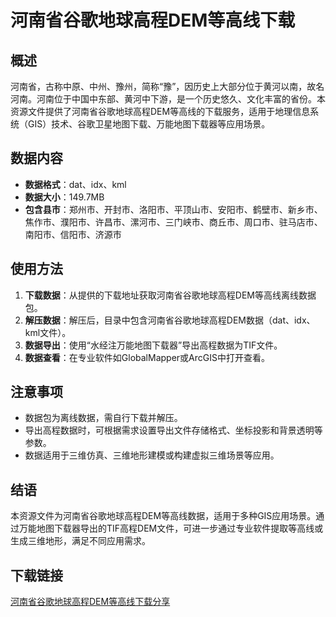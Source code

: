 # 河南省谷歌地球高程DEM等高线下载

## 概述
河南省，古称中原、中州、豫州，简称“豫”，因历史上大部分位于黄河以南，故名河南。河南位于中国中东部、黄河中下游，是一个历史悠久、文化丰富的省份。本资源文件提供了河南省谷歌地球高程DEM等高线的下载服务，适用于地理信息系统（GIS）技术、谷歌卫星地图下载、万能地图下载器等应用场景。

## 数据内容
- **数据格式**：dat、idx、kml
- **数据大小**：149.7MB
- **包含县市**：郑州市、开封市、洛阳市、平顶山市、安阳市、鹤壁市、新乡市、焦作市、濮阳市、许昌市、漯河市、三门峡市、商丘市、周口市、驻马店市、南阳市、信阳市、济源市

## 使用方法
1. **下载数据**：从提供的下载地址获取河南省谷歌地球高程DEM等高线离线数据包。
2. **解压数据**：解压后，目录中包含河南省谷歌地球高程DEM数据（dat、idx、kml文件）。
3. **数据导出**：使用“水经注万能地图下载器”导出高程数据为TIF文件。
4. **数据查看**：在专业软件如GlobalMapper或ArcGIS中打开查看。

## 注意事项
- 数据包为离线数据，需自行下载并解压。
- 导出高程数据时，可根据需求设置导出文件存储格式、坐标投影和背景透明等参数。
- 数据适用于三维仿真、三维地形建模或构建虚拟三维场景等应用。

## 结语
本资源文件为河南省谷歌地球高程DEM等高线数据，适用于多种GIS应用场景。通过万能地图下载器导出的TIF高程DEM文件，可进一步通过专业软件提取等高线或生成三维地形，满足不同应用需求。

## 下载链接

[河南省谷歌地球高程DEM等高线下载分享](https://pan.quark.cn/s/c1207e940ac3)